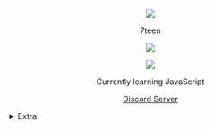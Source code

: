 <p align="center">  
<img src="https://media.discordapp.net/attachments/813341662545313832/813343404507267092/pokemon_pixel.gif">
</p>
<p align="center">
    7teen
<p align="center">  
<img src="https://komarev.com/ghpvc/?username=17teen&color=grey">
</p>
    <p align="center">
  <img src="https://discord.c99.nl/widget/theme-4/709827684888215582.png" />
</p>
<p align="center">
Currently learning JavaScript
<p align="center">
    <a href="https://discord.gg/4nSYqZ8KAA">Discord Server</a>

<details>
  <summary>Extra</summary>
<details>
  <summary>Socials</summary>
    <p align="center">
    Socials:
<p align="center"> 
    ﹒
    <a href="https://www.youtube.com/channel/UC4PEPbLPaLkiJf4Y-uZ9p9Q">Youtube</a>
    ﹒
    <a href="https://steamcommunity.com/id/seven777teen/">Steam</a>
    ﹒
    <a href="https://www.instagram.com/iluvlovell/">Instagram</a>
    ﹒
</p>
</details>
<details>
  <summary>Contact</summary>
    <p align="center">
    Contact Me Through:
<p align="center"> 
    ﹒
    <a href="https://discord.com/users/709827684888215582">Discord</a>
    ﹒
    <a href="https://t.me/clairvoyant7teen">Telegram</a>
    ﹒
<p align="center">
Best way to reach me is telegram or joining my discord server then DMing me. I don't accept friend requests.
</p>
</details>
<details>
  <summary>Support</summary>
    <p align="center">
    Support Me If You Wish:
<p align="center"> 
    ﹒
    <a href="https://discord.com/api/oauth2/authorize?client_id=756843873795571863&permissions=134604871&scope=bot">Invite my bot lovell (verified)</a>
    ﹒
    <a href="https://www.youtube.com/channel/UCCI1R8tieH6uL9nF0GgiqjQ">Editing Channel</a>
    ﹒
    <a href="https://discord.gg/CCe5cFtsq7">My Main Discord Server</a>
    ﹒
</p>
</details>

<details>
  <summary>Stats</summary>
  <img src="https://github-readme-stats.vercel.app/api?username=17teen&show_icons=true&count_private=true&hide_title=true">
  <img src="https://github-readme-stats.vercel.app/api/top-langs/?username=17teen">
</details>
</details>

